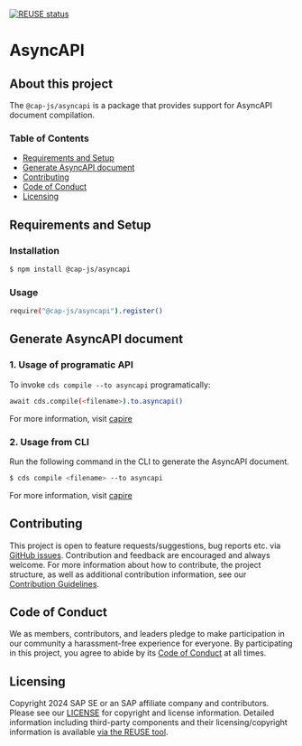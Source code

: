 [![REUSE status](https://api.reuse.software/badge/github.com/cap-js/asyncapi)](https://api.reuse.software/info/github.com/cap-js/asyncapi)

# AsyncAPI 

## About this project

The `@cap-js/asyncapi` is a package that provides support for AsyncAPI document compilation.

### Table of Contents

- [Requirements and Setup](#requirements-and-setup)
- [Generate AsyncAPI document](#generate-asyncapi-document)
- [Contributing](#contributing)
- [Code of Conduct](#code-of-conduct)
- [Licensing](#licensing)

## Requirements and Setup

### Installation

```sh
$ npm install @cap-js/asyncapi
```

### Usage

```sh
require("@cap-js/asyncapi").register()
```

## Generate AsyncAPI document

### 1. Usage of programatic API

To invoke `cds compile --to asyncapi` programatically:

```sh
await cds.compile(<filename>).to.asyncapi() 
```

For more information, visit [capire](https://cap.cloud.sap/docs/node.js/cds-compile#asyncapi)


### 2. Usage from CLI 

Run the following command in the CLI to generate the AsyncAPI document.

```sh
$ cds compile <filename> --to asyncapi
```


For more information, visit [capire](https://cap.cloud.sap/docs/advanced/publishing-apis/asyncapi#cli)

## Contributing

This project is open to feature requests/suggestions, bug reports etc. via [GitHub issues](https://github.com/cap-js/asyncapi/issues). Contribution and feedback are encouraged and always welcome. For more information about how to contribute, the project structure, as well as additional contribution information, see our [Contribution Guidelines](CONTRIBUTING.md).

## Code of Conduct

We as members, contributors, and leaders pledge to make participation in our community a harassment-free experience for everyone. By participating in this project, you agree to abide by its [Code of Conduct](https://github.com/cap-js/.github/blob/main/CODE_OF_CONDUCT.md) at all times.

## Licensing

Copyright 2024 SAP SE or an SAP affiliate company and contributors. Please see our [LICENSE](LICENSE) for copyright and license information. Detailed information including third-party components and their licensing/copyright information is available [via the REUSE tool](https://api.reuse.software/info/github.com/cap-js/asyncapi).
